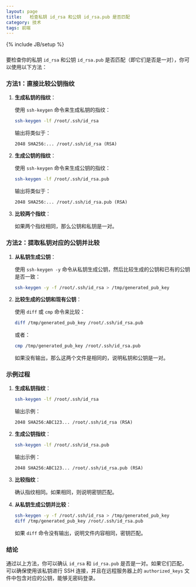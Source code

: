 ```yaml
---
layout: page
title:   检查私钥 id_rsa 和公钥 id_rsa.pub 是否匹配
category: 技术
tags: 前端
---
```

{% include JB/setup %}
###

要检查你的私钥 `id_rsa` 和公钥 `id_rsa.pub` 是否匹配（即它们是否是一对），你可以使用以下方法：

### 方法1：直接比较公钥指纹

1. **生成私钥的指纹**：

    使用 `ssh-keygen` 命令来生成私钥的指纹：

    ```sh
    ssh-keygen -lf /root/.ssh/id_rsa
    ```

    输出将类似于：

    ```
    2048 SHA256:... /root/.ssh/id_rsa (RSA)
    ```

2. **生成公钥的指纹**：

    使用 `ssh-keygen` 命令来生成公钥的指纹：

    ```sh
    ssh-keygen -lf /root/.ssh/id_rsa.pub
    ```

    输出将类似于：

    ```
    2048 SHA256:... /root/.ssh/id_rsa.pub (RSA)
    ```

3. **比较两个指纹**：

    如果两个指纹相同，那么公钥和私钥是一对。

### 方法2：提取私钥对应的公钥并比较

1. **从私钥生成公钥**：

    使用 `ssh-keygen -y` 命令从私钥生成公钥，然后比较生成的公钥和已有的公钥是否一致：

    ```sh
    ssh-keygen -y -f /root/.ssh/id_rsa > /tmp/generated_pub_key
    ```

2. **比较生成的公钥和现有公钥**：

    使用 `diff` 或 `cmp` 命令来比较：

    ```sh
    diff /tmp/generated_pub_key /root/.ssh/id_rsa.pub
    ```

    或者：

    ```sh
    cmp /tmp/generated_pub_key /root/.ssh/id_rsa.pub
    ```

    如果没有输出，那么这两个文件是相同的，说明私钥和公钥是一对。

### 示例过程

1. **生成私钥指纹**：

    ```sh
    ssh-keygen -lf /root/.ssh/id_rsa
    ```

    输出示例：

    ```
    2048 SHA256:ABC123... /root/.ssh/id_rsa (RSA)
    ```

2. **生成公钥指纹**：

    ```sh
    ssh-keygen -lf /root/.ssh/id_rsa.pub
    ```

    输出示例：

    ```
    2048 SHA256:ABC123... /root/.ssh/id_rsa.pub (RSA)
    ```

3. **比较指纹**：

    确认指纹相同。如果相同，则说明密钥匹配。

4. **从私钥生成公钥并比较**：

    ```sh
    ssh-keygen -y -f /root/.ssh/id_rsa > /tmp/generated_pub_key
    diff /tmp/generated_pub_key /root/.ssh/id_rsa.pub
    ```

    如果 `diff` 命令没有输出，说明文件内容相同，密钥匹配。

### 结论

通过以上方法，你可以确认 `id_rsa` 和 `id_rsa.pub` 是否是一对。如果它们匹配，可以确保使用该私钥进行 SSH 连接，并且在远程服务器上的 `authorized_keys` 文件中包含对应的公钥，能够无密码登录。
